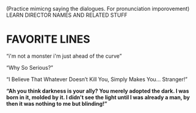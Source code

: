 
(Practice mimicng saying the dialogues. For pronunciation imporovement)
LEARN DIRECTOR NAMES AND RELATED STUFF

# FAVORITE LINES

“i'm not a monster i'm just ahead of the curve”

“Why So Serious?”

“I Believe That Whatever Doesn’t Kill You, Simply Makes You... Stranger!”

**“Ah you think darkness is your ally? You merely adopted the dark. I was born in it, molded by it. I didn't see the light until I was already a man, by then it was nothing to me but blinding!”**

